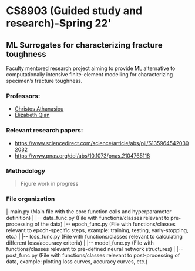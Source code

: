 # CS8903 (Guided study and research)-Spring 22'

## ML Surrogates for characterizing fracture toughness

Faculty mentored research project aiming to provide ML alternative to computationally intensive finite-element modelling for characterizing specimen’s fracture toughness.

### Professors:

- [Christos Athanasiou](https://www.ceathanasiou.com/)
- [Elizabeth Qian](https://www.elizabethqian.com/)

### Relevant research papers:

- https://www.sciencedirect.com/science/article/abs/pii/S1359645420302032
- https://www.pnas.org/doi/abs/10.1073/pnas.2104765118

### Methodology

> Figure work in progress

### File organization
|-main.py (Main file with the core function calls and hyperparameter definition)
|
|-- data_func.py (File with functions/classes relevant to pre-processing of the data)
|-- epoch_func.py (File with functions/classes relevant to epoch-specific steps, example: training, testing, early-stopping, etc.)
|
|-- loss_func.py (File with functions/classes relevant to calculating different loss/accuracy criteria)
|
|-- model_func.py (File with functions/classes relevant to pre-defined neural network structures)
|
|-- post_func.py (File with functions/classes relevant to post-processing of data, example: plotting loss curves, accuracy curves, etc.)

